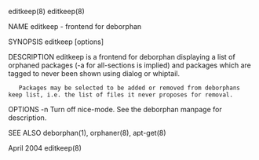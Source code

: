 editkeep(8)                                                                                                                                                                                   editkeep(8)

NAME
       editkeep - frontend for deborphan

SYNOPSIS
       editkeep [options]

DESCRIPTION
       editkeep is a frontend for deborphan displaying a list of orphaned packages (-a for all-sections is implied) and packages which are tagged to never been shown using dialog or whiptail.

       Packages may be selected to be added or removed from deborphans keep list, i.e. the list of files it never proposes for removal.

OPTIONS
       -n Turn off nice-mode.  See the deborphan manpage for description.

SEE ALSO
       deborphan(1), orphaner(8), apt-get(8)

April 2004                                                                                                                                                                                    editkeep(8)
